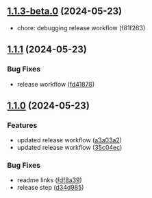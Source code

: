 

## [1.1.3-beta.0](https://github.com/codemask-labs/argo-composer/compare/v1.1.2...v1.1.3-beta.0) (2024-05-23)

* chore: debugging release workflow (f81f263)

## [1.1.1](https://github.com/codemask-labs/argo-composer/compare/v1.1.0...v1.1.1) (2024-05-23)


### Bug Fixes

* release workflow ([fd41878](https://github.com/codemask-labs/argo-composer/commit/fd41878ad5c89119dfcbe1879e5dfef5ef7b1f58))

## [1.1.0](https://github.com/codemask-labs/argo-composer/compare/v1.0.0...v1.1.0) (2024-05-23)


### Features

* updated release workflow ([a3a03a2](https://github.com/codemask-labs/argo-composer/commit/a3a03a2e229cb82d54c3b52561ae1b5ee05dd6c2))
* updated release workflow ([35c04ec](https://github.com/codemask-labs/argo-composer/commit/35c04ecf86c4ebbceebef4910b91a88aa811375e))


### Bug Fixes

* readme links ([fdf8a39](https://github.com/codemask-labs/argo-composer/commit/fdf8a3925af8f4c34d60f0388d204e6fb1e9e7ce))
* release step ([d34d985](https://github.com/codemask-labs/argo-composer/commit/d34d9856bab56766728ee9452766f4ecbaa03d88))

